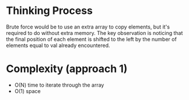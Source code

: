 # Thinking Process 

Brute force would be to use an extra array to copy elements, but it's required to do without extra memory.
The key observation is noticing that the final position of each element is shifted to the left by the number of elements equal to val already encountered.
 

# Complexity (approach 1)

* O(N) time to iterate through the array
* O(1) space
